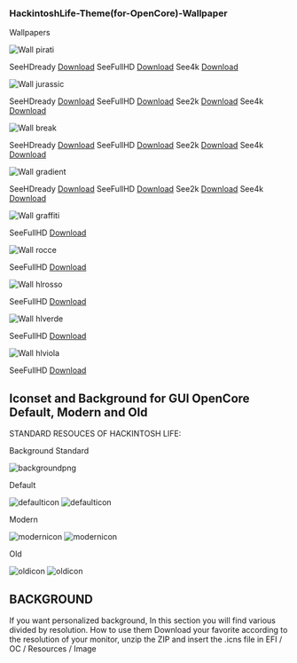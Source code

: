 ### HackintoshLife-Theme(for-OpenCore)-Wallpaper

Wallpapers

![Wall pirati](./Screenshot/pirati.png)

SeeHDready [Download](https://github.com/Hackintoshlifeit/OC-Theme-HackintoshLife/blob/master/Wallpaper/hdready/piratihdready.png)
SeeFullHD  [Download](https://github.com/Hackintoshlifeit/OC-Theme-HackintoshLife/blob/master/Wallpaper/Fullhd/piratifullhd.png)
See4k      [Download](https://github.com/Hackintoshlifeit/OC-Theme-HackintoshLife/blob/master/Wallpaper/4k/pirati4k.png)

![Wall jurassic](./Screenshot/jurassic.png)

SeeHDready [Download](https://github.com/Hackintoshlifeit/OC-Theme-HackintoshLife/blob/master/Wallpaper/hdready/jurassichdready.png)
SeeFullHD  [Download](https://github.com/Hackintoshlifeit/OC-Theme-HackintoshLife/blob/master/Wallpaper/Fullhd/jurassicfullhd.png)
See2k      [Download](https://github.com/Hackintoshlifeit/OC-Theme-HackintoshLife/blob/master/Wallpaper/2k/jurassic2k.png)
See4k      [Download](https://github.com/Hackintoshlifeit/OC-Theme-HackintoshLife/blob/master/Wallpaper/4k/jurassic4k.png)

![Wall break](./Screenshot/break.png)

SeeHDready [Download](https://github.com/Hackintoshlifeit/OC-Theme-HackintoshLife/blob/master/Wallpaper/hdready/coffehdready.png)
SeeFullHD  [Download](https://github.com/Hackintoshlifeit/OC-Theme-HackintoshLife/blob/master/Wallpaper/Fullhd/coffefullhd.png)
See2k      [Download](https://github.com/Hackintoshlifeit/OC-Theme-HackintoshLife/blob/master/Wallpaper/2k/coffe2k.png)
See4k      [Download](https://github.com/Hackintoshlifeit/OC-Theme-HackintoshLife/blob/master/Wallpaper/4k/coffe4k.png)

![Wall gradient](./Screenshot/gradient.png)

SeeHDready [Download](https://github.com/Hackintoshlifeit/OC-Theme-HackintoshLife/blob/master/Wallpaper/hdready/gradientehdready.png)
SeeFullHD  [Download](https://github.com/Hackintoshlifeit/OC-Theme-HackintoshLife/blob/master/Wallpaper/Fullhd/gradientefullhd.png)
See2k      [Download](https://github.com/Hackintoshlifeit/OC-Theme-HackintoshLife/blob/master/Wallpaper/2k/gradiente2k.png)
See4k      [Download](https://github.com/Hackintoshlifeit/OC-Theme-HackintoshLife/blob/master/Wallpaper/4k/gradiente4k.png)

![Wall graffiti](./Screenshot/graffiti.png)

SeeFullHD  [Download](https://github.com/Hackintoshlifeit/OC-Theme-HackintoshLife/blob/master/Wallpaper/Fullhd/Wallpaper%20Graffiti.png)

![Wall rocce](./Screenshot/rocce.png)

SeeFullHD  [Download](https://github.com/Hackintoshlifeit/OC-Theme-HackintoshLife/blob/master/Wallpaper/Fullhd/fullhdrocce.png)

![Wall hlrosso](./Screenshot/hlrosso.png)

SeeFullHD  [Download](https://github.com/Hackintoshlifeit/OC-Theme-HackintoshLife/blob/master/Wallpaper/Fullhd/Wall%20Red.png)

![Wall hlverde](./Screenshot/hlverde.png)

SeeFullHD  [Download](https://github.com/Hackintoshlifeit/OC-Theme-HackintoshLife/blob/master/Wallpaper/Fullhd/Wall%20Green.png)

![Wall hlviola](./Screenshot/hlviola.png)

SeeFullHD  [Download](https://github.com/Hackintoshlifeit/OC-Theme-HackintoshLife/blob/master/Wallpaper/Fullhd/Wall%20Viola_.png)

## Iconset and Background for GUI OpenCore Default, Modern and Old

STANDARD RESOUCES OF HACKINTOSH LIFE:

Background Standard

![backgroundpng](./Screenshot/backgroundpng.png)

Default 

![defaulticon](./Screenshot/defaulticon.png)
![defaulticon](./Screenshot/defaulticon1.png)

Modern

![modernicon](./Screenshot/modernicon.png)
![modernicon](./Screenshot/modernicon.png)

Old

![oldicon](./Screenshot/oldicon.png)
![oldicon](./Screenshot/oldicon.png)

## BACKGROUND
If you want personalized background, In this section you will find various divided by resolution.
How to use them Download your favorite according to the resolution of your monitor, unzip the ZIP and insert the .icns file in EFI / OC / Resources / Image
